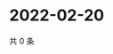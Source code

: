 # 2022-02-20

共 0 条

<!-- BEGIN WEIBO -->
<!-- 最后更新时间 Sun Feb 20 2022 22:10:55 GMT+0800 (China Standard Time) -->

<!-- END WEIBO -->
